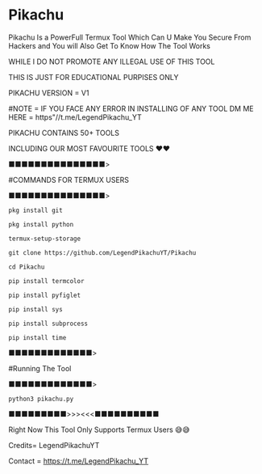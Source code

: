 # Pikachu
Pikachu Is  a PowerFull Termux Tool Which Can U Make You Secure From Hackers and You will Also Get To Know How The Tool Works

WHILE I DO NOT PROMOTE ANY ILLEGAL USE OF THIS TOOL

THIS IS JUST FOR EDUCATIONAL PURPISES ONLY

PIKACHU VERSION = V1

#NOTE = IF YOU FACE ANY ERROR IN INSTALLING OF ANY TOOL DM ME HERE = https"//t.me/LegendPikachu_YT

PIKACHU CONTAINS 50+ TOOLS

INCLUDING OUR MOST FAVOURITE TOOLS ❤❤

■■■■■■■■■■■■■■■>

#COMMANDS FOR TERMUX USERS

■■■■■■■■■■■■■■■>

`pkg install git`

`pkg install python`

`termux-setup-storage`

`git clone https://github.com/LegendPikachuYT/Pikachu`

`cd Pikachu`

`pip install termcolor`

`pip install pyfiglet`

`pip install sys`

`pip install subprocess`

`pip install time`

■■■■■■■■■■■■■>

#Running The Tool

■■■■■■■■■■■■■>

`python3 pikachu.py`

■■■■■■■■■>>><<<■■■■■■■■■■

Right Now This Tool Only Supports Termux Users 😅😅

Credits= LegendPikachuYT

Contact = https://t.me/LegendPikachu_YT

